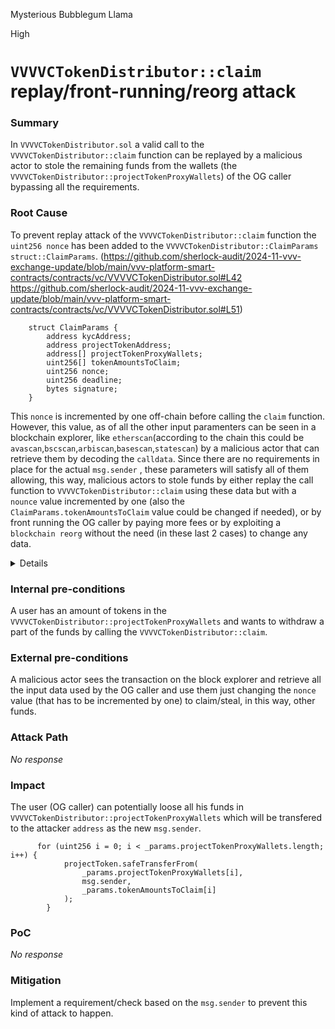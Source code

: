 Mysterious Bubblegum Llama

High

# `VVVVCTokenDistributor::claim` replay/front-running/reorg attack

### Summary

In `VVVVCTokenDistributor.sol` a valid call to the `VVVVCTokenDistributor::claim` function can be replayed by a malicious actor to stole the remaining funds from the wallets (the `VVVVCTokenDistributor::projectTokenProxyWallets`) of the OG caller bypassing all the requirements.

### Root Cause

To prevent replay attack of the `VVVVCTokenDistributor::claim` function the `uint256 nonce` has been added to the `VVVVCTokenDistributor::ClaimParams` `struct::ClaimParams`.
(https://github.com/sherlock-audit/2024-11-vvv-exchange-update/blob/main/vvv-platform-smart-contracts/contracts/vc/VVVVCTokenDistributor.sol#L42
https://github.com/sherlock-audit/2024-11-vvv-exchange-update/blob/main/vvv-platform-smart-contracts/contracts/vc/VVVVCTokenDistributor.sol#L51) 

```solidity
    struct ClaimParams {
        address kycAddress;
        address projectTokenAddress;
        address[] projectTokenProxyWallets;
        uint256[] tokenAmountsToClaim;
        uint256 nonce;
        uint256 deadline;
        bytes signature;
    }
```
This `nonce` is incremented by one off-chain before calling the `claim` function. However, this value, as of all the other input paramenters can be seen in a blockchain explorer, like `etherscan`(according to the chain this could be `avascan`,`bscscan`,`arbiscan`,`basescan`,`statescan`) by a malicious actor that can retrieve them by decoding the `calldata`. Since there are no requirements in place for the actual `msg.sender` , these parameters will satisfy all of them allowing, this way, malicious actors to stole funds by either replay the call function to `VVVVCTokenDistributor::claim` using these data but with a `nounce` value incremented by one (also the `ClaimParams.tokenAmountsToClaim` value could be changed if needed), or by front running the OG caller by paying more fees or by exploiting a `blockchain reorg` without the need (in these last 2 cases) to change any data.

<details>

```solidity

 function claim(ClaimParams memory _params) public {
        if (claimIsPaused) {
            revert ClaimIsPaused();
        }

        if (_params.projectTokenProxyWallets.length != _params.tokenAmountsToClaim.length) {
            revert ArrayLengthMismatch();
        }

        if (_params.nonce <= nonces[_params.kycAddress]) {
            revert InvalidNonce();
        }

        if (!_isSignatureValid(_params)) {
            revert InvalidSignature();
        }

        // update nonce
        nonces[_params.kycAddress] = _params.nonce;

        // define token to transfer
        IERC20 projectToken = IERC20(_params.projectTokenAddress);

        // transfer tokens from each wallet to the caller
        for (uint256 i = 0; i < _params.projectTokenProxyWallets.length; i++) {
            projectToken.safeTransferFrom(
                _params.projectTokenProxyWallets[i],
                msg.sender,
                _params.tokenAmountsToClaim[i]
            );
        }

        emit VCClaim(
            _params.kycAddress,
            _params.projectTokenAddress,
            _params.projectTokenProxyWallets,
            _params.tokenAmountsToClaim,
            _params.nonce
        );
    }   

```
</details>


### Internal pre-conditions

A user has an amount of tokens in the `VVVVCTokenDistributor::projectTokenProxyWallets` and wants to withdraw a part of the funds by calling the `VVVVCTokenDistributor::claim`.

### External pre-conditions

A malicious actor sees the transaction on the block explorer and retrieve all the input data used by the OG caller and use them just changing the `nonce` value (that has to be incremented by one) to claim/steal, in this way, other funds.


### Attack Path

_No response_

### Impact

The user (OG caller) can potentially loose all his funds in `VVVVCTokenDistributor::projectTokenProxyWallets` which will be transfered to the attacker `address` as the new `msg.sender`.
```solidity
      for (uint256 i = 0; i < _params.projectTokenProxyWallets.length; i++) {
            projectToken.safeTransferFrom(
                _params.projectTokenProxyWallets[i],
                msg.sender,
                _params.tokenAmountsToClaim[i]
            );
        }
```

### PoC

_No response_

### Mitigation

Implement a requirement/check based on the `msg.sender` to prevent this kind of attack to happen. 